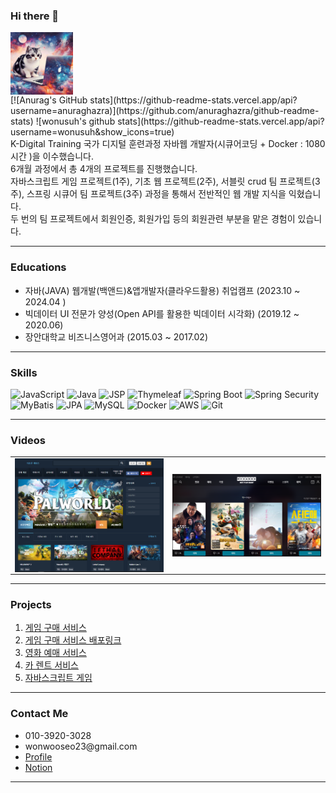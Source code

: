 ### Hi there 👋
<!--
**wonusuh/wonusuh** is a ✨ _special_ ✨ repository because its `README.md` (this file) appears on your GitHub profile.

Here are some ideas to get you started:

- 🔭 I’m currently working on ...
- 🌱 I’m currently learning ...
- 👯 I’m looking to collaborate on ...
- 🤔 I’m looking for help with ...
- 💬 Ask me about ...
- 📫 How to reach me: ...
- 😄 Pronouns: ...
- ⚡ Fun fact: ...
-->
<img align="center" src="https://github.com/wonusuh/wonusuh/blob/main/upload/profile.jpg?raw=true" width="100"/>
<br>
[![Anurag's GitHub stats](https://github-readme-stats.vercel.app/api?username=anuraghazra)](https://github.com/anuraghazra/github-readme-stats)
![wonusuh's github stats](https://github-readme-stats.vercel.app/api?username=wonusuh&show_icons=true)
<br>
K-Digital Training 국가 디지털 훈련과정 자바웹 개발자(시큐어코딩 + Docker  : 1080시간 )을 이수했습니다.<br>
6개월 과정에서 총 4개의 프로젝트를 진행했습니다.<br>
자바스크립트 게임 프로젝트(1주), 기초 웹 프로젝트(2주), 서블릿 crud 팀 프로젝트(3주), 스프링 시큐어 팀 프로젝트(3주) 과정을 통해서 전반적인 웹
개발 지식을 익혔습니다.<br>
두 번의 팀 프로젝트에서 회원인증, 회원가입 등의 회원관련 부분을 맡은 경험이 있습니다.<br>

--- 

### Educations

* 자바(JAVA) 웹개발(백앤드)&앱개발자(클라우드활용) 취업캠프 (2023.10 ~ 2024.04 )
* 빅데이터 UI 전문가 양성(Open API를 활용한 빅데이터 시각화) (2019.12 ~ 2020.06)
* 장안대학교 비즈니스영어과 (2015.03 ~ 2017.02)

---

### Skills

![JavaScript](https://img.shields.io/badge/-JavaScript-%23F7DF1C?style=for-the-badge&logo=javascript&logoColor=000000&labelColor=%23F7DF1C&color=%23FFCE5A)
![Java](https://img.shields.io/badge/-Java-007396?style=for-the-badge&logoColor=white&labelColor=007396)
![JSP](https://img.shields.io/badge/-JSP-007ACC?style=for-the-badge&logoColor=white&labelColor=007ACC)
![Thymeleaf](https://img.shields.io/badge/-Thymeleaf-005F0F?style=for-the-badge&logo=thymeleaf&logoColor=ffffff)
![Spring Boot](https://img.shields.io/badge/-Spring%20Boot-6DB33F?style=for-the-badge&logo=spring-boot&logoColor=ffffff)
![Spring Security](https://img.shields.io/badge/-Spring%20Security-6DB33F?style=for-the-badge&logo=spring-security&logoColor=ffffff)
![MyBatis](https://img.shields.io/badge/-MyBatis-ffb732?style=for-the-badge&logoColor=white&labelColor=ffb732)
![JPA](https://img.shields.io/badge/-JPA-8363A7?style=for-the-badge&logoColor=white&labelColor=8363A7)
![MySQL](https://img.shields.io/badge/-MySQL-4479A1?style=for-the-badge&logo=mysql&logoColor=ffffff)
![Docker](https://img.shields.io/badge/-Docker-2496ED?style=for-the-badge&logo=docker&logoColor=ffffff)
![AWS](https://img.shields.io/badge/-AWS-232F3E?style=for-the-badge&logo=amazon-aws&logoColor=ffffff)
![Git](https://img.shields.io/badge/-Git-F05032?style=for-the-badge&logo=git&logoColor=ffffff)

---

### Videos
<table>
    <tr>
      <td>
        <a href="https://youtu.be/QXYB2vH2ezU" title="프로젝트1">
          <img align="center" src="https://github.com/wonusuh/wonusuh/blob/main/upload/game_home_page.PNG?raw=true" width="300px"  alt="더조은게임즈"/>
        </a>
      </td>
      <td>
      <a href="https://youtu.be/Hp6pRU-TA-E" title="프로젝트2">
          <img align="center" src="https://github.com/wonusuh/wonusuh/blob/main/upload/movie_home_page.PNG?raw=true" width="300px"  alt="영화 프로젝트"/>
        </a>
      </td>
    </tr>
</table>

---

### Projects

1. [게임 구매 서비스](https://github.com/Tyrano1129/GameSaleProject/)
1. [게임 구매 서비스 배포링크](http://ec2-43-203-90-79.ap-northeast-2.compute.amazonaws.com:8081/)
2. [영화 예매 서비스](https://github.com/SJL0616/MovieProject/)
3. [카 렌트 서비스](https://github.com/wonusuh/Rentcar_MVC_2/)
4. [자바스크립트 게임](https://wonusuh.github.io/FlyingBird/)

---

### Contact Me
<ul>
<li>010-3920-3028</li>
<li>wonwooseo23@gmail.com</li>
<li><a href="https://wonusuh.github.io/" target="_blank">Profile</a></li>
<li><a target="_blank"
href="https://harmless-case-a0c.notion.site/089fb9038c7b465b89279075e962c4b4?pvs=4">Notion</a>
</li>
</ul>

---
